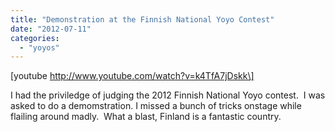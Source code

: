 ```yaml
---
title: "Demonstration at the Finnish National Yoyo Contest"
date: "2012-07-11"
categories: 
  - "yoyos"
---
```


\[youtube http://www.youtube.com/watch?v=k4TfA7jDskk\]

I had the priviledge of judging the 2012 Finnish National Yoyo contest.  I was asked to do a demomstration. I missed a bunch of tricks onstage while flailing around madly.  What a blast, Finland is a fantastic country.
